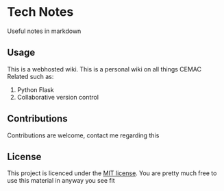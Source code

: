 # Tech Notes

Useful notes in markdown

## Usage

This is a webhosted wiki. This is a personal wiki on all things CEMAC Related such as:

1. Python Flask
2. Collaborative version control

## Contributions

Contributions are welcome, contact me regarding this

## License

This project is licenced under the [MIT license](https://choosealicense.com/licenses/mit/). You are pretty much free to use this material in anyway you see fit
